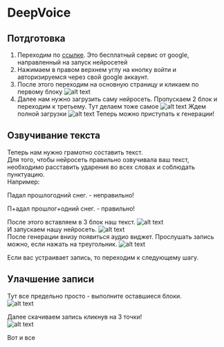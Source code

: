 # DeepVoice
## Потдготовка
1. Переходим по <a href="https://colab.research.google.com/github/SuperSuslik312/DeepVoice/blob/main/DeepVoice.ipynb" class="my-link">ссылке</a>. Это бесплатный сервис от google, направленный на запуск нейросетей
2. Нажимаем в правом верхнем углу на кнопку войти и авторизируемся через свой google аккаунт.
3. После этого переходим на основную страницу и кликаем по первому блоку
![alt text](https://i.imgur.com/yQRXiaB.png)
5. Далее нам нужно загрузить саму нейросеть. Пропускаем 2 блок и переходим к третьему.
Тут делаем тоже самое
![alt text](https://i.imgur.com/A0gdExq.png)
Ждем полной загрузки
![alt text](https://i.imgur.com/3RGsqwk.png)
Теперь можно приступать к генерации!
## Озвучивание текста
Теперь нам нужно грамотно составить текст.    
Для того, чтобы нейросеть правильно озвучивала ваш текст, необходимо расставить ударения во всех словах и соблюдать пунктуацию.    
Например:    

Падал прошлогодний снег. - неправильно!

П+адал прошлог+одний снег. - правильно!

После этого вставляем в 3 блок наш текст.
![alt text](https://i.imgur.com/vOFhRVx.png)   
И запускаем нашу нейросеть.
![alt text](https://i.imgur.com/k3OEKkl.png)    
После генерации внизу появиться аудио виджет. Прослушать запись можно, если нажать на треугольник.
![alt text](https://i.imgur.com/nfy2dvs.png)    

Если вас устраивает запись, то переходим к следующему шагу.
## Улачшение записи
Тут все предельно просто - выполните оставшиеся блоки.    
![alt text](https://i.imgur.com/tyIJ8fz.png)    

Далее скачиваем запись кликнув на 3 точки!    
![alt text](https://i.imgur.com/h5UPiNn.png)    

Вот и все

